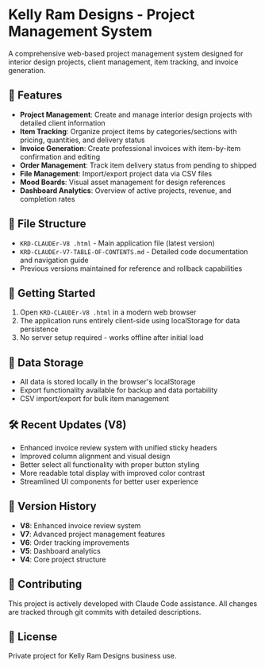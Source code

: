 # Kelly Ram Designs - Project Management System

A comprehensive web-based project management system designed for interior design projects, client management, item tracking, and invoice generation.

## 🎯 Features

- **Project Management**: Create and manage interior design projects with detailed client information
- **Item Tracking**: Organize project items by categories/sections with pricing, quantities, and delivery status
- **Invoice Generation**: Create professional invoices with item-by-item confirmation and editing
- **Order Management**: Track item delivery status from pending to shipped
- **File Management**: Import/export project data via CSV files
- **Mood Boards**: Visual asset management for design references
- **Dashboard Analytics**: Overview of active projects, revenue, and completion rates

## 📁 File Structure

- `KRD-CLAUDEr-V8 .html` - Main application file (latest version)
- `KRD-CLAUDEr-V7-TABLE-OF-CONTENTS.md` - Detailed code documentation and navigation guide
- Previous versions maintained for reference and rollback capabilities

## 🚀 Getting Started

1. Open `KRD-CLAUDEr-V8 .html` in a modern web browser
2. The application runs entirely client-side using localStorage for data persistence
3. No server setup required - works offline after initial load

## 💾 Data Storage

- All data is stored locally in the browser's localStorage
- Export functionality available for backup and data portability
- CSV import/export for bulk item management

## 🛠️ Recent Updates (V8)

- Enhanced invoice review system with unified sticky headers
- Improved column alignment and visual design
- Better select all functionality with proper button styling
- More readable total display with improved color contrast
- Streamlined UI components for better user experience

## 📝 Version History

- **V8**: Enhanced invoice review system
- **V7**: Advanced project management features
- **V6**: Order tracking improvements
- **V5**: Dashboard analytics
- **V4**: Core project structure

## 🤝 Contributing

This project is actively developed with Claude Code assistance. All changes are tracked through git commits with detailed descriptions.

## 📄 License

Private project for Kelly Ram Designs business use.